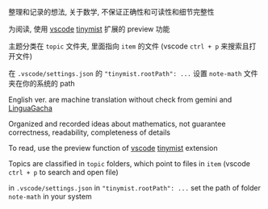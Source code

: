 整理和记录的想法, 关于数学, 不保证正确性和可读性和细节完整性

为阅读, 使用 [vscode](https://code.visualstudio.com/) [tinymist](https://github.com/Myriad-Dreamin/tinymist) 扩展的 preview 功能

主题分类在 `topic` 文件夹, 里面指向 `item` 的文件 (vscode `ctrl + p` 来搜索且打开文件)

在 `.vscode/settings.json` 的 `"tinymist.rootPath": ...` 设置 `note-math` 文件夹在你的系统的 path

English ver. are machine translation without check from gemini and [LinguaGacha](https://github.com/neavo/LinguaGacha)

Organized and recorded ideas about mathematics, not guarantee correctness, readability, completeness of details

To read, use the preview function of [vscode](https://code.visualstudio.com/) [tinymist](https://github.com/Myriad-Dreamin/tinymist) extension

Topics are classified in `topic` folders, which point to files in `item` (vscode `ctrl + p` to search and open file)

in `.vscode/settings.json` in `"tinymist.rootPath": ...` set the path of folder `note-math` in your system